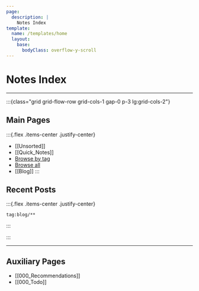 ```yaml
---
page:
  description: |
    Notes Index 
template:
  name: /templates/home
  layout:
    base:
      bodyClass: overflow-y-scroll 
---
```


# Notes Index

---

:::{class="grid grid-flow-row grid-cols-1 gap-0 p-3 lg:grid-cols-2"}

## Main Pages

:::{.flex .items-center .justify-center}

- [[Unsorted]]
- [[Quick_Notes]]
- [Browse by tag](-/tags)
- [Browse all](-/all)
- [[Blog]]
:::


## Recent Posts


:::{.flex .items-center .justify-center}


```query {.timeline}
tag:blog/**
```


:::

:::

---


## Auxiliary Pages

- [[000_Recommendations]]
- [[000_Todo]]

<!--## Timers-->

<!--:::{class="grid grid-flow-row grid-cols-1 gap-0 p-3 lg:grid-cols-2"}-->
<!--<iframe src="https://indify.co/widgets/live/countdown/yT8LD2nPSIrjlVwnprlW"></iframe>-->
<!--<iframe src="https://indify.co/widgets/live/countdown/h8ZzqlmJF6IZxx2bhZqD"></iframe>-->
<!--<iframe src="-->
<!--https://indify.co/widgets/live/countdown/LaagAnItmSGmJnvtsZfZ"></iframe>-->

<!--<iframe src="https://indify.co/widgets/live/countdown/MUneFNuacOw1xMbTKidz"></iframe>-->
<!--<iframe src="https://indify.co/widgets/live/countdown/2laxmHoH1erwI6jfHCEj"></iframe>-->
<!--:::-->


